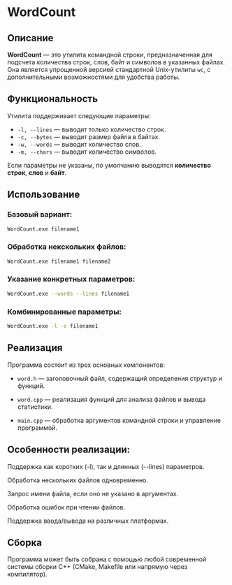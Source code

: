 # WordCount 

## **Описание**
**WordCount** — это утилита командной строки, предназначенная для подсчета количества строк, слов, байт и символов в указанных файлах. Она является упрощенной версией стандартной Unix-утилиты `wc`, с дополнительными возможностями для удобства работы.

## **Функциональность**
Утилита поддерживает следующие параметры:

- `-l, --lines` — выводит только количество строк.
- `-c, --bytes` — выводит размер файла в байтах.
- `-w, --words` — выводит количество слов.
- `-m, --chars` — выводит количество символов.

Если параметры не указаны, по умолчанию выводятся **количество строк**, **слов** и **байт**.

## **Использование**
### Базовый вариант:
```bash
WordCount.exe filename1
```
### Обработка некскольких файлов:
```bash
WordCount.exe filename1 filename2
```
### Указание конкретных параметров:
```bash
WordCount.exe --words --lines filename1
```
### Комбинированные параметры:
```bash
WordCount.exe -l -c filename1
```

## Реализация
Программа состоит из трех основных компонентов:

- `word.h` — заголовочный файл, содержащий определения структур и функций.

- `word.cpp` — реализация функций для анализа файлов и вывода статистики.

- `main.cpp` — обработка аргументов командной строки и управление программой.

## Особенности реализации:
Поддержка как коротких (-l), так и длинных (--lines) параметров.

Обработка нескольких файлов одновременно.

Запрос имени файла, если оно не указано в аргументах.

Обработка ошибок при чтении файлов.

Поддержка ввода/вывода на различных платформах.

## Сборка
Программа может быть собрана с помощью любой современной системы сборки C++ (CMake, Makefile или напрямую через компилятор).
